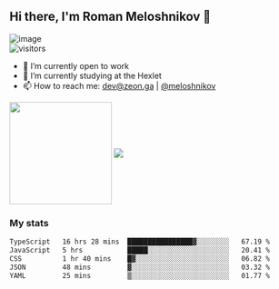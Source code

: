 ## Hi there, I'm Roman Meloshnikov 👋

![image](https://www.codewars.com/users/meloshnikov/badges/small?theme=light)<br>
![visitors](https://visitor-badge.glitch.me/badge?page_id=aldangold)

<!--
Here are some ideas to get you started:

- 🧰 I’m currently open to work
- 👯 I’m looking to collaborate on ...
- 🤔 I’m looking for help with ...
- 💬 Ask me about ...
- 📫 How to reach me: meloshnikov
- 😄 Pronouns: ...
- ⚡ Fun fact: ...
-->

- 🧰 I’m currently open to work
- 🌱 I’m currently studying at the Hexlet
- 📫 How to reach me: dev@zeon.ga | [@meloshnikov](https://telegram.me/meloshnikov)

<span>
<a>
<img align="center" height="180em" src="https://github-readme-stats.vercel.app/api?username=meloshnikov&show_icons=true&hide_border=true&&count_private=true&include_all_commits=true" />
</a>
<a>
<img align="center" src="https://github-readme-stats.vercel.app/api/top-langs/?username=meloshnikov&layout=compact&hide_border=true" />
</a>
</span>


### My stats
<!--START_SECTION:waka-->

```txt
TypeScript   16 hrs 28 mins  ████████████████▓░░░░░░░░   67.19 %
JavaScript   5 hrs           █████░░░░░░░░░░░░░░░░░░░░   20.41 %
CSS          1 hr 40 mins    █▓░░░░░░░░░░░░░░░░░░░░░░░   06.82 %
JSON         48 mins         ▓░░░░░░░░░░░░░░░░░░░░░░░░   03.32 %
YAML         25 mins         ▒░░░░░░░░░░░░░░░░░░░░░░░░   01.77 %
```

<!--END_SECTION:waka-->

